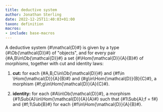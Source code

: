 ```yaml
---
title: deductive system
author: Jonathan Sterling
date: 2022-12-25T11:40:03+01:00
taxon: definition
macros:
- include: base-macros
---
```


A deductive system {#\mathcal{D}#} is given by a type
{#\Ob{\mathcal{D}}#} of "objects", and for every pair
{#A,B\in\Ob{\mathcal{D}}#} a set {#\Hom{\mathcal{D}}{A}{B}#}
of *morphisms*, together with cut and identity laws:

1. **cut:** for each {#A,B,C\in\Ob{\mathcal{D}}#} and {#f\in \Hom{\mathcal{D}}{A}{B}#} and {#g\in\Hom{\mathcal{D}}{B}{C}#}, a morphism {#f;g\in\Hom{\mathcal{D}}{A}{C}#}.

2. **identity:** for each {#A\in\Ob{\mathcal{D}}#}, a morphism {#1\Sub{A}\in\Hom{\mathcal{D}}{A}{A}#} such that {#1\Sub{A};f = f#} and {#f;1\Sub{B}#} for each {#f\in\Hom{\mathcal{D}}{A}{B}#}.
